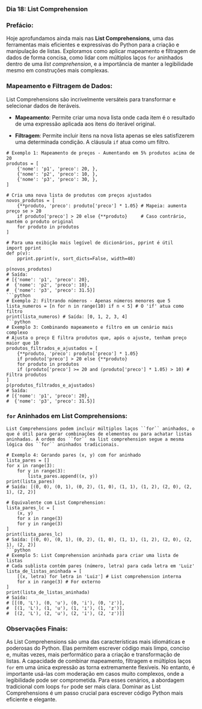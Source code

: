 ### Dia 18: List Comprehension

### Prefácio:

Hoje aprofundamos ainda mais nas **List Comprehensions**, uma das ferramentas mais eficientes e expressivas do Python para a criação e manipulação de listas. Exploramos como aplicar mapeamento e filtragem de dados de forma concisa, como lidar com múltiplos laços ``for`` aninhados dentro de uma *list comprehension*, e a importância de manter a legibilidade mesmo em construções mais complexas.

### Mapeamento e Filtragem de Dados:

List Comprehensions são incrivelmente versáteis para transformar e selecionar dados de iteráveis.

- **Mapeamento**: Permite criar uma nova lista onde cada item é o resultado de uma expressão aplicada aos itens do iterável original.

- **Filtragem**: Permite incluir itens na nova lista apenas se eles satisfizerem uma determinada condição. A cláusula ``if`` atua como um filtro.

````
# Exemplo 1: Mapeamento de preços - Aumentando em 5% produtos acima de 20
produtos = [
    {'nome': 'p1', 'preco': 20, },
    {'nome': 'p2', 'preco': 10, },
    {'nome': 'p3', 'preco': 30, },
]

# Cria uma nova lista de produtos com preços ajustados
novos_produtos = [
    {**produto, 'preco': produto['preco'] * 1.05} # Mapeia: aumenta preço se > 20
    if produto['preco'] > 20 else {**produto}     # Caso contrário, mantém o produto original
    for produto in produtos
]

# Para uma exibição mais legível de dicionários, pprint é útil
import pprint
def p(v):
    pprint.pprint(v, sort_dicts=False, width=40)

p(novos_produtos)
# Saída:
# [{'nome': 'p1', 'preco': 20},
#  {'nome': 'p2', 'preco': 10},
#  {'nome': 'p3', 'preco': 31.5}]
```python
# Exemplo 2: Filtrando números - Apenas números menores que 5
lista_numeros = [n for n in range(10) if n < 5] # O 'if' atua como filtro
print(lista_numeros) # Saída: [0, 1, 2, 3, 4]
```python
# Exemplo 3: Combinando mapeamento e filtro em um cenário mais complexo
# Ajusta o preço E filtra produtos que, após o ajuste, tenham preço maior que 10
produtos_filtrados_e_ajustados = [
    {**produto, 'preco': produto['preco'] * 1.05}
    if produto['preco'] > 20 else {**produto}
    for produto in produtos
    if (produto['preco'] >= 20 and (produto['preco'] * 1.05) > 10) # Filtra produtos
]
p(produtos_filtrados_e_ajustados)
# Saída:
# [{'nome': 'p1', 'preco': 20},
#  {'nome': 'p3', 'preco': 31.5}]
````

### ``for`` Aninhados em List Comprehensions:

````
List Comprehensions podem incluir múltiplos laços ``for`` aninhados, o que é útil para gerar combinações de elementos ou para achatar listas aninhadas. A ordem dos ``for`` na list comprehension segue a mesma lógica dos ``for`` aninhados tradicionais.

# Exemplo 4: Gerando pares (x, y) com for aninhado
lista_pares = []
for x in range(3):
    for y in range(3):
        lista_pares.append((x, y))
print(lista_pares)
# Saída: [(0, 0), (0, 1), (0, 2), (1, 0), (1, 1), (1, 2), (2, 0), (2, 1), (2, 2)]

# Equivalente com List Comprehension:
lista_pares_lc = [
    (x, y)
    for x in range(3)
    for y in range(3)
]
print(lista_pares_lc)
# Saída: [(0, 0), (0, 1), (0, 2), (1, 0), (1, 1), (1, 2), (2, 0), (2, 1), (2, 2)]
```python
# Exemplo 5: List Comprehension aninhada para criar uma lista de listas
# Cada sublista contém pares (número, letra) para cada letra em 'Luiz'
lista_de_listas_aninhada = [
    [(x, letra) for letra in 'Luiz'] # List comprehension interna
    for x in range(3) # For externo
]
print(lista_de_listas_aninhada)
# Saída:
# [[(0, 'L'), (0, 'u'), (0, 'i'), (0, 'z')],
#  [(1, 'L'), (1, 'u'), (1, 'i'), (1, 'z')],
#  [(2, 'L'), (2, 'u'), (2, 'i'), (2, 'z')]]
````

### Observações Finais:

As List Comprehensions são uma das características mais idiomáticas e poderosas do Python. Elas permitem escrever código mais limpo, conciso e, muitas vezes, mais performático para a criação e transformação de listas. A capacidade de combinar mapeamento, filtragem e múltiplos laços ``for`` em uma única expressão as torna extremamente flexíveis. No entanto, é importante usá-las com moderação em casos muito complexos, onde a legibilidade pode ser comprometida. Para esses cenários, a abordagem tradicional com loops ``for`` pode ser mais clara. Dominar as List Comprehensions é um passo crucial para escrever código Python mais eficiente e elegante.
